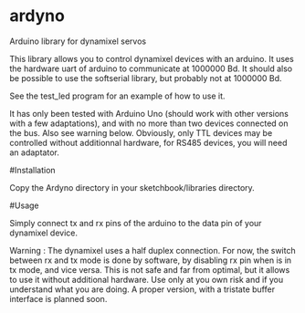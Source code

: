 ardyno
======

Arduino library for dynamixel servos

This library allows you to control dynamixel devices with an arduino.
It uses the hardware uart of arduino to communicate at 1000000 Bd.
It should also be possible to use the softserial library,  but probably not at 1000000 Bd.

See the test_led program for an example of how to use it.

It has only been tested with Arduino Uno (should work with other versions with a few adaptations), and with no more than two devices connected on the bus. Also see warning below.
Obviously, only TTL devices may be controlled without additionnal hardware, for RS485 devices, you will need an adaptator.

#Installation

Copy the Ardyno directory in your sketchbook/libraries directory.

#Usage

Simply connect tx and rx pins of the arduino to the data pin of your dynamixel device.

Warning : 
The dynamixel uses a half duplex connection. 
For now, the switch between rx and tx mode is done by software, by disabling rx pin when is in tx mode, and vice versa.
This is not safe and far from optimal, but it allows to use it without additional hardware. Use only at you own risk and if you understand what you are doing.
A proper version, with a tristate buffer interface is planned soon.

